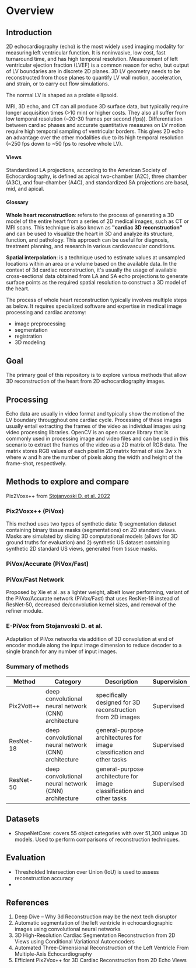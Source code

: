 # Overview

## Introduction
2D echocardiography (echo) is the most widely used imaging modality for measuring left ventricular function. It is noninvasive, low cost, fast turnaround time, and has high temporal resolution. Measurement of left ventricular ejection fraction (LVEF) is a common reason for echo, but output of LV boundaries are in discrete 2D planes. 3D LV geometry needs to be reconstructed from those planes to quantify LV wall motion, acceleration, and strain, or to carry out flow simulations.

The normal LV is shaped as a prolate ellipsoid. 

MRI, 3D echo, and CT can all produce 3D surface data, but typically require longer acquisition times (>10 min) or higher costs. They also all suffer from low temporal resolution (~20-30 frames per second (fps)). Differentiation between cardiac phases and accurate quantitative measures on LV motion require high temporal sampling of ventricular borders. This gives 2D echo an advantage over the other modalities due to its high temporal resolution (~250 fps down to ~50 fps to resolve whole LV). 

#### Views
Standardized LA projections, according to the American Society of Echocardiography, is defined as apical two-chamber (A2C), three chamber (A3C), and four-chamber (A4C), and standardized SA projections are basal, mid, and apical.

#### Glossary
**Whole heart reconstruction**: refers to the process of generating a 3D model of the entire heart from a series of 2D medical images, such as CT or MRI scans. This technique is also known as **"cardiac 3D reconstruction"** and can be used to visualize the heart in 3D and analyze its structure, function, and pathology. This approach can be useful for diagnosis, treatment planning, and research in various cardiovascular conditions.

**Spatial interpolation**: is a technique used to estimate values at unsampled locations within an area or a volume based on the available data. In the context of 3d cardiac reconstruction, it's usually the usage of available cross-sectional data obtained from LA and SA echo projections to generate surface points as the required spatial resolution to construct a 3D model of the heart.

The process of whole heart reconstruction typically involves multiple steps as below. It requires specialized software and expertise in medical image processing and cardiac anatomy:
- image preprocessing
- segmentation
- registration
- 3D modeling

## Goal
The primary goal of this repository is to explore various methods that allow 3D reconstruction of the heart from 2D echocardiography images.

## Processing
Echo data are usually in video format and typically show the motion of the LV boundary througghout one cardiac cycle. Processing of these images usually entail extracting the frames of the video as individual images using video processing libraries. OpenCV is an open source library that is commonly used in processing image and video files and can be used in this scenario to extract the frames of the video as a 2D matrix of RGB data. The matrix stores RGB values of each pixel in 2D matrix format of size 3w x h where w and h are the number of pixels along the width and height of the frame-shot, respectively. 

## Methods to explore and compare
Pix2Voxx++ from [Stojanvoski D. et al. 2022](https://arxiv.org/abs/2207.13424)

### Pix2Voxx++ (PiVox)
This method uses two types of synthetic data: 1) segmentation dataset containing binary tissue masks (segmentations) on 2D standard views. Masks are simulated by slicing 3D computational models (allows for 3D ground truths for evaluation) and 2) synthetic US dataset containing synthetic 2D standard US views, generated from tissue masks.

### PiVox/Accurate (PiVox/Fast)

### PiVox/Fast Network
Proposed by Xie et al. as a lighter weight, albeit lower performing, variant of the PiVox/Accurate network (PiVox/Fast) that uses ResNet-18 instead of ResNet-50, decreased de/convolution kernel sizes, and removal of the refiner module.

### E-PiVox from Stojanvoski D. et al.
Adaptation of PiVox networks via addition of 3D convolution at end of encoder module along the input image dimension to reduce decoder to a single branch for any number of input images.

### Summary of methods
|Method|Category|Description|Supervision|
|---|---|---|---|
|Pix2Vott++|deep convolutional neural network (CNN) architecture|specifically designed for 3D reconstruction from 2D images|Supervised|
|ResNet-18|deep convolutional neural network (CNN) architecture|general-purpose architectures for image classification and other tasks|Supervised|
|ResNet-50|deep convolutional neural network (CNN) architecture|general-purpose architecture for image classification and other tasks|Supervised|

## Datasets
- ShapeNetCore: covers 55 object categories with over 51,300 unique 3D models. Used to perform comparisons of reconstruction techniques.

## Evaluation
- Thresholded Intersection over Union (IoU) is used to assess reconstruction accuracy
- 

## References
1. Deep Dive – Why 3d Reconstruction may be the next tech disruptor 
2. Automatic segmentation of the left ventricle in echocardiographic images using convolutional neural networks 
3. 3D High-Resolution Cardiac Segmentation Reconstruction from 2D Views using Conditional Variational Autoencoders 
4. Automated Three-Dimensional Reconstruction of the Left Ventricle From Multiple-Axis Echocardiography 
5. Efficient Pix2Vox++ for 3D Cardiac Reconstruction from 2D Echo Views 
